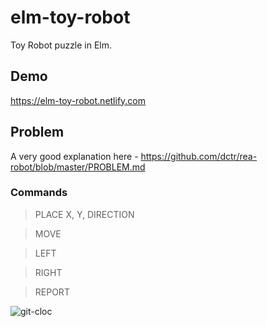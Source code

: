 # elm-toy-robot

Toy Robot puzzle in Elm.

## Demo

https://elm-toy-robot.netlify.com

## Problem

A very good explanation here - https://github.com/dctr/rea-robot/blob/master/PROBLEM.md

### Commands

> PLACE X, Y, DIRECTION

> MOVE

> LEFT

> RIGHT

> REPORT

![git-cloc](https://git-cloc.fly.dev/cloc/checksum/elm-toy-robot/svg)
